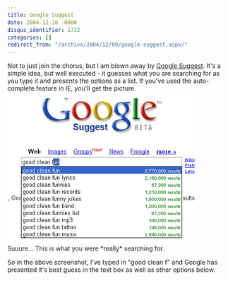 ```yaml
---
title: Google Suggest
date: 2004-12-10 -0800
disqus_identifier: 1732
categories: []
redirect_from: "/archive/2004/12/09/google-suggest.aspx/"
---
```


Not to just join the chorus, but I am blown away by [Google
Suggest](http://www.google.com/webhp?complete=1&hl=en). It's a simple
idea, but well executed - it guesses what you are searching for as you
type it and presents the options as a list. If you've used the
auto-complete feature in IE, you'll get the picture.

![](/images/GoogleSuggest.jpg) \
Suuure... This is what you were \*really\* searching for.

So in the above screenshot, I've typed in "good clean f" and Google has
presented it's best guess in the text box as well as other options
below.

